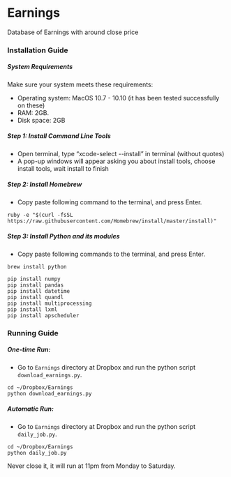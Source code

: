 # Earnings
Database of Earnings with around close price

### Installation Guide

##### System Requirements
Make sure your system meets these requirements:
  - Operating system: MacOS 10.7 - 10.10 (it has been tested successfully on these)
  - RAM: 2GB.
  - Disk space: 2GB

##### Step 1: Install Command Line Tools
  - Open terminal, type “xcode-select --install” in terminal (without quotes)
  - A pop-up windows will appear asking you about install tools, choose install tools, wait install to finish
  
##### Step 2: Install Homebrew
  - Copy paste following command to the terminal, and press Enter.
  
  ```
  ruby -e "$(curl -fsSL https://raw.githubusercontent.com/Homebrew/install/master/install)"
  ```

##### Step 3: Install Python and its modules
  - Copy paste following commands to the terminal, and press Enter.
  
  ```
  brew install python
  
  pip install numpy
  pip install pandas
  pip install datetime
  pip install quandl
  pip install multiprocessing
  pip install lxml
  pip install apscheduler
  ```

### Running Guide

##### One-time Run:

 - Go to `Earnings` directory at Dropbox and run the python script `download_earnings.py`.

 ```
 cd ~/Dropbox/Earnings
 python download_earnings.py
 ```
 
##### Automatic Run:

  - Go to `Earnings` directory at Dropbox and run the python script `daily_job.py`.

  ```
  cd ~/Dropbox/Earnings
  python daily_job.py
  ```

  Never close it, it will run at 11pm from Monday to Saturday.
